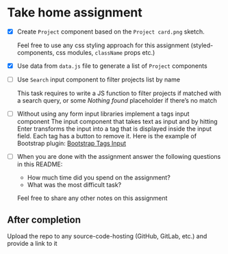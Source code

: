 # Take home assignment

- [x] Create `Project` component based on the `Project card.png` sketch.

  Feel free to use any css styling approach for this assignment (styled-components, css modules, `className` props etc.)

- [x] Use data from `data.js` file to generate a list of `Project` components

- [ ] Use `Search` input component to filter projects list by name

  This task requires to write a JS function to filter projects if matched with a search query, or some *Nothing found* placeholder if there’s no match

- [ ] Without using any form input libraries implement a tags input component
  The input component that takes text as input and by hitting Enter transforms the input into a tag that is displayed inside the input field. Each tag has a button to remove it.
  Here is the example of Bootstrap plugin: [Bootstrap Tags Input](https://bootstrap-tagsinput.github.io/bootstrap-tagsinput/examples/)

- [ ] When you are done with the assignment answer the following questions in this README:
  - How much time did you spend on the assignment?
  - What was the most difficult task?
  
  Feel free to share any other notes on this assignment


## After completion
Upload the repo to any source-code-hosting (GitHub, GitLab, etc.) and provide a link to it
